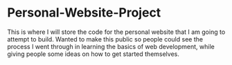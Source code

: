 # Personal-Website-Project
This is where I will store the code for the personal website that I am going to attempt to build.
Wanted to make this public so people could see the process I went through in learning the basics of web development, while giving people some ideas on how to get started themselves.
